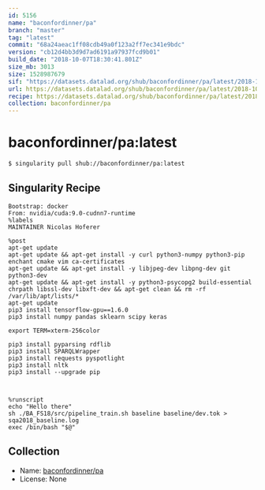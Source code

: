 ```yaml
---
id: 5156
name: "baconfordinner/pa"
branch: "master"
tag: "latest"
commit: "68a24aeac1ff08cdb49a0f123a2ff7ec341e9bdc"
version: "cb12d4bb3d9d7ad6191a97937fcd9b01"
build_date: "2018-10-07T18:30:41.801Z"
size_mb: 3013
size: 1528987679
sif: "https://datasets.datalad.org/shub/baconfordinner/pa/latest/2018-10-07-68a24aea-cb12d4bb/cb12d4bb3d9d7ad6191a97937fcd9b01.simg"
url: https://datasets.datalad.org/shub/baconfordinner/pa/latest/2018-10-07-68a24aea-cb12d4bb/
recipe: https://datasets.datalad.org/shub/baconfordinner/pa/latest/2018-10-07-68a24aea-cb12d4bb/Singularity
collection: baconfordinner/pa
---
```


# baconfordinner/pa:latest

```bash
$ singularity pull shub://baconfordinner/pa:latest
```

## Singularity Recipe

```singularity
Bootstrap: docker
From: nvidia/cuda:9.0-cudnn7-runtime
%labels
MAINTAINER Nicolas Hoferer

%post
apt-get update
apt-get update && apt-get install -y curl python3-numpy python3-pip enchant cmake vim ca-certificates
apt-get update && apt-get install -y libjpeg-dev libpng-dev git python3-dev
apt-get update && apt-get install -y python3-psycopg2 build-essential chrpath libssl-dev libxft-dev && apt-get clean && rm -rf /var/lib/apt/lists/*
apt-get update
pip3 install tensorflow-gpu==1.6.0
pip3 install numpy pandas sklearn scipy keras

export TERM=xterm-256color

pip3 install pyparsing rdflib
pip3 install SPARQLWrapper
pip3 install requests pyspotlight
pip3 install nltk
pip3 install --upgrade pip



%runscript
echo "Hello there"
sh ./BA_FS18/src/pipeline_train.sh baseline baseline/dev.tok > sqa2018_baseline.log
exec /bin/bash "$@"
```

## Collection

 - Name: [baconfordinner/pa](https://github.com/baconfordinner/pa)
 - License: None

